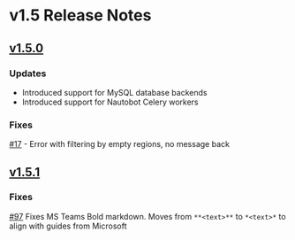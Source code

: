 <!-- markdownlint-disable MD024 -->
# v1.5 Release Notes

## [v1.5.0](https://github.com/nautobot/nautobot-app-chatops/releases/tag/v1.5.0)

### Updates

- Introduced support for MySQL database backends
- Introduced support for Nautobot Celery workers

### Fixes

[#17](https://github.com/nautobot/nautobot-app-chatops/issues/17) - Error with filtering by empty regions, no message back

## [v1.5.1](https://github.com/nautobot/nautobot-app-chatops/releases/tag/v1.5.1)

### Fixes

[#97](https://github.com/nautobot/nautobot-app-chatops/pull/97) Fixes MS Teams Bold markdown. Moves from `**<text>**` to `*<text>*` to align with guides from Microsoft
